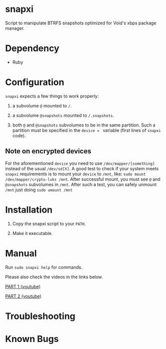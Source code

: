 # snapxi

Script to manipulate BTRFS snapshots optimized for Void's xbps package manager. 

# Dependency

- Ruby

# Configuration

`snapxi` expects a few things to work properly:

1. a subvolume `@` mounted to `/`.

2. a subvolume `@snapshots` mounted to `/.snapshots`. 

3. both `@` and `@snapshots` subvolumes to be in the same partition.
Such a partition  must be specified in the `device = ` variable (first lines of 
`snapxi` code). 

## Note on encrypted devices

For the aforementioned `device` you need to use `/dev/mapper/[something]` instead of the usual `/dev/sd[X]`. A good test to 
check if your system meets `snapxi` requirements is to mount your `device` to `/mnt`, like:
`sudo mount /dev/mapper/crypto-luks /mnt`. After successful mount, you must see `@` and  `@snapshots` subvolumes in `/mnt`. 
After such a test, you can safely unmount `/mnt` just doing `sudo umount /mnt`


# Installation

1. Copy the snapxi script to your `PATH`.

2. Make it executable.

# Manual

Run `sudo snapxi help` for commands. 

Please also check the videos in the links below.

[PART 1 (youtube)](https://youtu.be/JxDLSmV75ww)

[PART 2 (youtube)](https://youtu.be/Yuosif8C80c)

# Troubleshooting

# Known Bugs 

